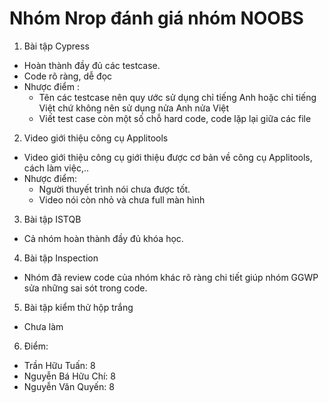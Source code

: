 # Nhóm Nrop đánh giá nhóm NOOBS
1.	Bài tập Cypress
  - Hoàn thành đầy đủ các testcase.
  - Code rõ ràng, dễ đọc
  - Nhược điểm : 
    + Tên các testcase nên quy ước sử dụng chỉ tiếng Anh hoặc chỉ tiếng Việt chứ không nên
  sử dụng nửa Anh nửa Việt
    + Viết test case còn một số chỗ hard code, code lặp lại giữa các file

2.	Video giới thiệu công cụ Applitools
  - Video giới thiệu công cụ giới thiệu được cơ bản về công cụ Applitools, cách làm việc,..
  - Nhược điểm:
    + Người thuyết trình nói chưa được tốt.
    + Video nói còn nhỏ và chưa full màn hình

3. Bài tập ISTQB

  - Cả nhóm hoàn thành đầy đủ khóa học.

4. Bài tập Inspection
  - Nhóm đã review code của nhóm khác rõ ràng chi tiết giúp nhóm GGWP sửa những sai sót trong code.
5. Bài tập kiểm thử hộp trắng
- Chưa làm
6. Điểm:

- Trần Hữu Tuấn: 8
- Nguyễn Bá Hữu Chí: 8
- Nguyễn Văn Quyến: 8
